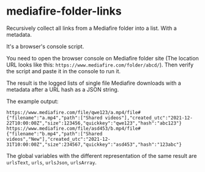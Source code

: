 # mediafire-folder-links

Recursively collect all links from a Mediafire folder into a list. With a metadata.

It's a browser's console script.

You need to open the browser console on Mediafire folder site (The location URL looks like this: `https://www.mediafire.com/folder/abcd/`).
Then verify the script and paste it in the console to run it.

The result is the logged lists of single file Mediafire downloads with a metadata after a URL hash as a JSON string.

The example output:
```
https://www.mediafire.com/file/qwe123/a.mp4/file#{"filename":"a.mp4","path":["Shared videos"],"created_utc":"2021-12-22T10:00:00Z","size":123456,"quickkey":"qwe123","hash":"abc123"}
https://www.mediafire.com/file/asd453/b.mp4/file#{"filename":"b.mp4","path":["Shared videos","New"],"created_utc":"2021-12-31T10:00:00Z","size":234567,"quickkey":"asd453","hash":"123abc"}
```

The global variables with the different representation of the same result are `urlsText`, `urls`, `urlsJson`, `urlsArray`.
